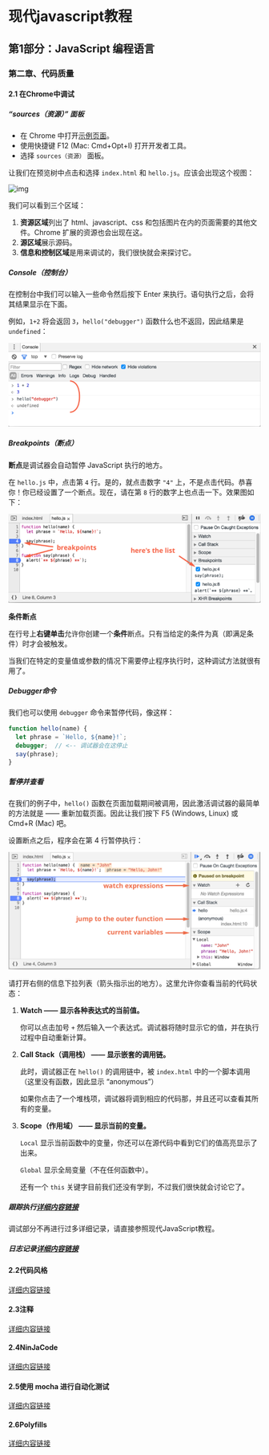 

# 现代javascript教程

## 第1部分：JavaScript 编程语言

### 第二章、代码质量

#### 2.1 在Chrome中调试

##### “sources（资源）” 面板

- 在 Chrome 中打开[示例页面](https://zh.javascript.info/article/debugging-chrome/debugging/index.html)。
- 使用快捷键 F12 (Mac: Cmd+Opt+I) 打开开发者工具。
- 选择 `sources（资源）` 面板。

让我们在预览树中点击和选择 `index.html` 和 `hello.js`。应该会出现这个视图：

![img](https://zh.javascript.info/article/debugging-chrome/chrome-tabs@2x.png)

我们可以看到三个区域：

1. **资源区域**列出了 html、javascript、css 和包括图片在内的页面需要的其他文件。Chrome 扩展的资源也会出现在这。
2. **源区域**展示源码。
3. **信息和控制区域**是用来调试的，我们很快就会来探讨它。

##### Console（控制台）

在控制台中我们可以输入一些命令然后按下 Enter 来执行。语句执行之后，会将其结果显示在下面。

例如，`1+2` 将会返回 `3`，`hello("debugger")` 函数什么也不返回，因此结果是 `undefined`：

![image-20191206144156388](第二章.assets/image-20191206144156388.png)

##### Breakpoints（断点）

**断点**是调试器会自动暂停 JavaScript 执行的地方。

在 `hello.js` 中，点击第 `4` 行。是的，就点击数字 `"4"` 上，不是点击代码。恭喜你！你已经设置了一个断点。现在，请在第 `8` 行的数字上也点击一下。效果图如下：

![image-20191206144226046](第二章.assets/image-20191206144226046.png)

**条件断点**

在行号上**右键单击**允许你创建一个**条件**断点。只有当给定的条件为真（即满足条件）时才会被触发。

当我们在特定的变量值或参数的情况下需要停止程序执行时，这种调试方法就很有用了。

##### Debugger命令

我们也可以使用 `debugger` 命令来暂停代码，像这样：

```javascript
function hello(name) {
  let phrase = `Hello, ${name}!`;
  debugger;  // <-- 调试器会在这停止
  say(phrase);
}
```

##### 暂停并查看

在我们的例子中，`hello()` 函数在页面加载期间被调用，因此激活调试器的最简单的方法就是 —— 重新加载页面。因此让我们按下 F5 (Windows, Linux) 或 Cmd+R (Mac) 吧。

设置断点之后，程序会在第 4 行暂停执行：

![img](第二章.assets/chrome-sources-debugger-pause@2x.png)

请打开右侧的信息下拉列表（箭头指示出的地方）。这里允许你查看当前的代码状态：

1. **Watch —— 显示各种表达式的当前值。**

   你可以点击加号 `+` 然后输入一个表达式。调试器将随时显示它的值，并在执行过程中自动重新计算。

2. **Call Stack（调用栈） —— 显示嵌套的调用链。**

   此时，调试器正在 `hello()` 的调用链中，被 `index.html` 中的一个脚本调用（这里没有函数，因此显示 “anonymous”）

   如果你点击了一个堆栈项，调试器将调到相应的代码那，并且还可以查看其所有的变量。

3. **Scope（作用域） —— 显示当前的变量。**

   `Local` 显示当前函数中的变量，你还可以在源代码中看到它们的值高亮显示了出来。

   `Global` 显示全局变量（不在任何函数中）。

   还有一个 `this` 关键字目前我们还没有学到，不过我们很快就会讨论它了。

##### 跟踪执行[详细内容链接](https://zh.javascript.info/debugging-chrome#gen-zong-zhi-hang)

调试部分不再进行过多详细记录，请直接参照现代JavaScript教程。

##### 日志记录[详细内容链接](https://zh.javascript.info/debugging-chrome#ri-zhi-ji-lu)

#### 2.2代码风格

[详细内容链接](https://zh.javascript.info/coding-style)

#### 2.3注释

[详细内容链接](https://zh.javascript.info/comments)

#### 2.4NinJaCode

[详细内容链接](https://zh.javascript.info/ninja-code)

#### 2.5使用 mocha 进行自动化测试

[详细内容链接](https://zh.javascript.info/testing-mocha)

#### 2.6Polyfills

[详细内容链接](https://zh.javascript.info/polyfills)
